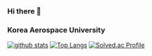 ### Hi there 👋
### Korea Aerospace University

<!--
[![Anurag's github stats](https://github-readme-stats.vercel.app/api?username=goldadam&show_icons=true&theme={theme})](https://github.com/goldadam/github-readme-stats)
-->
[![github stats](https://github-readme-stats.vercel.app/api?username=goliot&show_icons=true&hide_border=true&theme=radical)](https://github.com/goliot)
[![Top Langs](https://github-readme-stats.vercel.app/api/top-langs/?username=goliot&layout=compact&theme=radical)](https://github.com/goliot)
[![Solved.ac Profile](http://mazassumnida.wtf/api/v2/generate_badge?boj=cktnals0229)](https://solved.ac/cktnals0229/)

<!--
**goliot/goliot** is a ✨ _special_ ✨ repository because its `README.md` (this file) appears on your GitHub profile.

Here are some ideas to get you started:

- 🔭 I’m currently working on ...
- 🌱 I’m currently learning ...
- 👯 I’m looking to collaborate on ...
- 🤔 I’m looking for help with ...
- 💬 Ask me about ...
- 📫 How to reach me: ...
- 😄 Pronouns: ...
- ⚡ Fun fact: ...
-->

